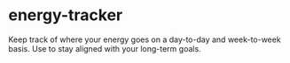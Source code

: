 # energy-tracker
Keep track of where your energy goes on a day-to-day and week-to-week basis. Use to stay aligned with your long-term goals.
